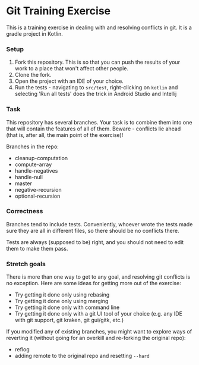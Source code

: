 # Git Training Exercise

This is a training exercise in dealing with and resolving conflicts in git. It is a gradle project in Kotlin.

### Setup
1. Fork this repository. 
This is so that you can push the results of your work to a place that won't affect other people.
2. Clone the fork.
3. Open the project with an IDE of your choice.
4. Run the tests - navigating to `src/test`, right-clicking on `kotlin` and selecting 'Run all tests' 
does the trick in Android Studio and Intellij

### Task
This repository has several branches. 
Your task is to combine them into one that will contain the features of all of them.
Beware - conflicts lie ahead (that is, after all, the main point of the exercise)!

Branches in the repo:

* cleanup-computation
* compute-array
* handle-negatives
* handle-null
* master
* negative-recursion
* optional-recursion

### Correctness
Branches tend to include tests. 
Conveniently, whoever wrote the tests made sure they are all in different files, so there should be no conflicts there.

Tests are always (supposed to be) right, and you should not need to edit them to make them pass.

### Stretch goals
There is more than one way to get to any goal, and resolving git conflicts is no exception. 
Here are some ideas for getting more out of the exercise:
* Try getting it done only using rebasing
* Try getting it done only using merging
* Try getting it done only with command line
* Try getting it done only with a git UI tool of your choice (e.g. any IDE with git support, git kraken, git gui/gitk, etc.)

If you modified any of existing branches, you might want to explore ways of reverting it (without going for an overkill and re-forking the original repo):
* reflog
* adding remote to the original repo and resetting `--hard`
